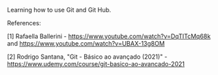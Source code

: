 Learning how to use Git and Git Hub.

References:

  [1] Rafaella Ballerini - https://www.youtube.com/watch?v=DqTITcMq68k and https://www.youtube.com/watch?v=UBAX-13g8OM
  
  [2] Rodrigo Santana, "Git - Básico ao avançado (2021)" - https://www.udemy.com/course/git-basico-ao-avancado-2021
